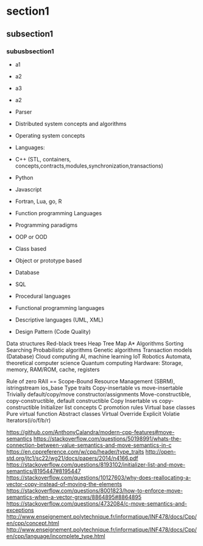 # section1
## subsection1
### subusbsection1
* a1
 * a2
 * a3
* a2




*  Parser
*  Distributed system concepts and algorithms
*  Operating system concepts
*  Languages:
*  C++ (STL, containers, concepts,contracts,modules,synchronization,transactions)
*  Python
*  Javascript
*  Fortran, Lua, go, R 
*  Function programming Languages
*  Programming paradigms
*  OOP or OOD
*  Class based
*  Object or prototype based
*  Database 
*  SQL
*  Procedural languages
*  Functional programming languages
*  Descriptive languages (UML, XML)
*  Design Pattern (Code Quality)


Data structures
Red-black trees
Heap
Tree
Map
A*
Algorithms
Sorting
Searching
Probabilistic algorithms
Genetic algorithms
Transaction models (Database)
Cloud computing
AI, machine learning
IoT
Robotics
Automata, theoretical computer science
Quantum computing
Hardware: Storage, memory, RAM/ROM, cache, registers


Rule of zero
RAII == Scope-Bound Resource Management (SBRM), 
istringstream ios_base
Type traits
Copy-insertable vs move-insertable
Trivially default/copy/move constructor/assignments
Move-constructible, copy-constructible, default constructible
Copy Insertable vs copy-constructible
Initializer list
concepts
C promotion rules
Virtual base classes
Pure virtual function
Abstract classes
Virtual
Override
Explicit
Volatie
Iterators(i/o/f/b/r)



https://github.com/AnthonyCalandra/modern-cpp-features#move-semantics
https://stackoverflow.com/questions/50198991/whats-the-connection-between-value-semantics-and-move-semantics-in-c
https://en.cppreference.com/w/cpp/header/type_traits
http://open-std.org/jtc1/sc22/wg21/docs/papers/2014/n4166.pdf
https://stackoverflow.com/questions/8193102/initializer-list-and-move-semantics/8195447#8195447
https://stackoverflow.com/questions/10127603/why-does-reallocating-a-vector-copy-instead-of-moving-the-elements
https://stackoverflow.com/questions/8001823/how-to-enforce-move-semantics-when-a-vector-grows/8864895#8864895
https://stackoverflow.com/questions/4732084/c-move-semantics-and-exceptions
http://www.enseignement.polytechnique.fr/informatique/INF478/docs/Cpp/en/cpp/concept.html
http://www.enseignement.polytechnique.fr/informatique/INF478/docs/Cpp/en/cpp/language/incomplete_type.html

